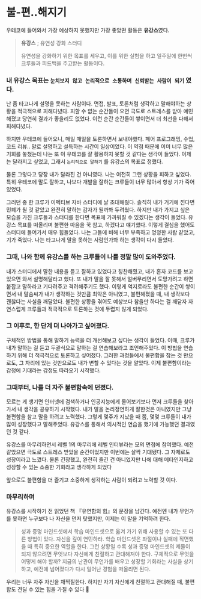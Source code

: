 # 불-편..해지기

우테코에 들어와서 가장 예상하지 못했지만 가장 좋았떤 활동은 **유강스**였다.

> **유강스** ; 유연성 강화 스터디
>
> 유연성을 강화하기 위한 목표를 세우고, 이를 위한 실험을 하고 일주일에 한번씩 크루들과 피드백을 주고받는 활동이다.
>

### 내 유강스 목표는 `눈치보지 않고 논리적으로 소통하며 신뢰받는 사람이 되기` 였다.

난 좀 타고나게 설명을 못하는 사람이다. 면접, 발표, 토론처럼 생각하고 말해야하는 상황을 적극적으로 피해다녔다.
피할 수 없는 순간들이 오면 극도로 스트레스를 받아 예민해졌고 당연히 결과가 좋을리도 없었다. 이런 순간 순간들이 쌓이면서 더 최선을 다해서 피해다녔다.

하지만 우테코에 들어오니, 매일 매일을 토론하면서 보내야했다.
페어 프로그래밍, 수업, 코드 리뷰.. 말로 설명하고 설득하는 시간이 일상이었다.
이 약점 때문에 이미 너무 많은 기회를 놓쳤는데 나는 또 이 우테코를 잘 활용하지 못할 것 같다는 생각이 들었다.
이제는 달라지고 싶었고, 그래서 `논리적으로 말하기` 를 유강스의 목표로 정했다.

물론 그렇다고 당장 내가 달라진 건 아니였다. 나는 여전히 그런 상황을 피하고 싶었다.
특히 우테코에 말도 잘하고, 나보다 개발을 잘하는 크루들이 너무 많아서 항상 기가 죽어있었다.

그러던 중 한 크루가 이펙티브 자바 스터디에 날 초대해줬다.
솔직히 내가 거기에 낀다면 민폐가 될 것 같았고 완전히 말하는 감자가 될까봐 두려웠다.
하지만 내가 가지고 싶은 모습을 가진 크루들과 스터디를 한다면 목표에 가까워질 수 있겠다는 생각이 들었다.
유강스 목표를 떠올리며 불편한 마음을 꾹 참고, 하겠다고 얘기했다. 이렇게 결심을 했어도 스터디에 들어가서 매우 힘들었다.
나는 그들에 비해 너무 부족하고 멍청한 사람 같았고, 기가 죽었다. 나는 타고나게 말을 못하는 사람인가봐 하는 생각이 다시 들었다.

### 그때, 나와 함께 유강스를 하는 크루들이 나를 정말 많이 도와주었다.

내가 스터디에서 말한 내용을 듣고 잘하고 있었다고 칭찬해줬고, 내가 혼자 코드를 보고있으면 와서 설명해달라고 했다.
또 내가 말을 잘 못해서 얼버무리면서 도망가려고 하면 붙잡고 말하라고 기다려주고 격려해주기도 했다.
이렇게 억지로라도 불편한 순간이 쌓이면서 내 말솜씨가 내가 생각하는 것만큼 최악은 아니였고, 불편해졌을 때, 내 생각보다  괜찮다는 사실을 깨달았다.
불편한 상황을 겪어도 예상보다 참을만 하다는 걸 깨닫자 자연스럽게 크루들과 적극적으로 토론하는 것에 두렵지 않게 되었다.

### 그 이후로, 한 단계 더 나아가고 싶어졌다.

구체적인 방법을 통해 말하기 능력을 더 개선해보고 싶다는 생각이 들었다.
이때, 크루가 내가 말하는 걸 듣고 두괄식으로 말하는 걸 연습해보라고 조언해주었다.
이 방법을 연습하기 위해 더 적극적으로 토론하고 싶어졌다.
그러한 과정들에서 불편함을 참는 것 만으로도, 그 자리에 있는 것만으로도 내가 변할 수 있다는 것을 알았다.
이제 불편함이라는 감정에 기대라는 감정도 따라오기 시작했다.

### 그때부터, 나를 더 자주 불편함속에 던졌다.

모르는 게 생기면 인터넷에 검색하거나 인공지능에게 물어보기보다 먼저 크루들을 찾아가서 내 생각을 공유하기 시작했다.
내가 말을 논리정연하게 잘한것은 아니였지만 그냥 불편함을 참고 말을 하려고 노력했다.
그렇게 몇주가 지났을 때 쯤, 몇몇 크루들이 내가 많이 성장했다고 말해주었다.
유강스를 통해서 의시적인 연습을 했기에 가능했던 결과였던 것 같다.

유강스를 마무리하면서 레벨 1의 마무리에 레벨 인터뷰라는 모의 면접에 참여했다.
예전 같았으면 극도로 스트레스 받았을 순간이었지만 이번에는 살짝 기대됐다.
그 자체로도 성장이라고 느꼈다.
물론 긴장했고, 완전히 즐긴 건 아니었지만 나에 대해 메타인지하고 성장할 수 있는 소중한 기회라고 생각하게 되었다

앞으로도 불편함을 더 즐기고 소중하게 생각하는 사람이 되려고 노력할 것 이다.

### 마무리하며

유강스를 시작하기 전 읽었던 책 『유연함의 힘』의 문장을 남긴다.
예전엔 내가 무언가를 못하면 누구보다 나 자신을 먼저 탓했지만, 이제는 이 말을 기억하려 한다.

> 성과 증명 마인드셋에서 학습 마인드셋으로 옮겨 가기 위해 사용할 수 있는 또 다른 방법이 있다. 자신을 깊이 연민하라. 학습 마인드셋은 좌절이나 실패에 직면했을 때 특히 중요한 역할을 한다. 그런 상황일 수록 성과 증명 마인드셋의 제물이 되지 않으려면 무엇보다 자신에게 친절하고 관대해져야 한다. 구체적으로 무엇을 어떻게 해야 할까? 지금의 난관이 무언가를 배우고 성장할 기회라는 사실을 상기하고, 예전에 넘어졌다가 다시 일어난 경험을 떠올리면 된다.
>

우리는 너무 자주 자신을 채찍질한다. 하지만 자기 자신에게 친절하고 관대해질 때, 불편함도 견딜 수 있는 힘을 가질 수 있다 🌱